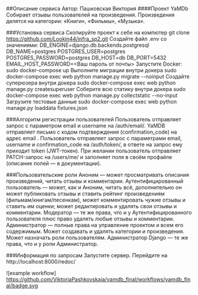 ##Описание сервиса 
Автор: Пашковская Виктория 
####Проект YaMDb 
Cобирает отзывы пользователей на произведения. Произведения делятся на категории: «Книги», «Фильмы», «Музыка».

###Установка сервиса 
Скопируйте проект к себе на компютер git clone https://github.com/Lookin44/infra_sp2.git 
Создайте файл .env со значениями: DB_ENGINE=django.db.backends.postgresql DB_NAME=postgres POSTGRES_USER=postgres POSTGRES_PASSWORD=postgres DB_HOST=db DB_PORT=5432 EMAIL_HOST_PASSWORD=<Ваш пароль от почты> Запустите Docker: sudo docker-compose up Выполните миграции внутри докера sudo docker-compose exec web python manage.py migrate --noinput Создайте суперюзера внутри докера sudo docker-compose exec web python manage.py createsuperuser Соберите всю статику внутри докера sudo docker-compose exec web python manage.py collectstatic --no-input Загрузите тестовые данные sudo docker-compose exec web python manage.py loaddata fixtures.json

###Алгоритм регистрации пользователей 
Пользователь отправляет запрос с параметром email и username на /auth/email/. YaMDB отправляет письмо с кодом подтверждения (confirmation_code) на адрес email . Пользователь отправляет запрос с параметрами email, username и confirmation_code на /auth/token/, в ответе на запрос ему приходит token (JWT-токен). При желании пользователь отправляет PATCH-запрос на /users/me/ и заполняет поля в своём профайле (описание полей — в документации).

###Пользовательские роли 
Аноним — может просматривать описания произведений, читать отзывы и комментарии. 
Аутентифицированный пользователь — может, как и Аноним, читать всё, дополнительно он может публиковать отзывы и ставить рейтинг произведениям (фильмам/книгам/песенкам), может комментировать чужие отзывы и ставить им оценки; может редактировать и удалять свои отзывы и комментарии. 
Модератор — те же права, что и у Аутентифицированного пользователя плюс право удалять любые отзывы и комментарии. 
Администратор — полные права на управление проектом и всем его содержимым. Может создавать и удалять категории и произведения. Может назначать роли пользователям. 
Администратор Django — те же права, что и у роли Администратор.

###Информация по запросам 
Запустите сервер. Перейдите на http://localhost:8000/redoc/

![example workflow] https://github.com/ViktoriaPashkovskaja/yamdb_final/workflows/yamdb_final/badge.svg
